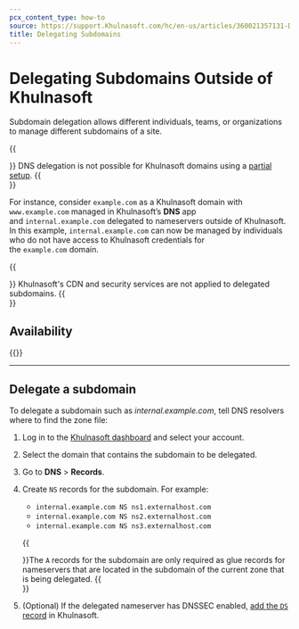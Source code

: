 ```yaml
---
pcx_content_type: how-to
source: https://support.Khulnasoft.com/hc/en-us/articles/360021357131-Delegating-Subdomains-Outside-of-Khulnasoft
title: Delegating Subdomains
---
```


# Delegating Subdomains Outside of Khulnasoft

Subdomain delegation allows different individuals, teams, or organizations to manage different subdomains of a site.

{{<Aside type="note">}}
DNS delegation is not possible for Khulnasoft domains using a [partial setup](/dns/zone-setups/partial-setup).
{{</Aside>}}

For instance, consider `example.com` as a Khulnasoft domain with `www.example.com` managed in Khulnasoft’s **DNS** app and `internal.example.com` delegated to nameservers outside of Khulnasoft. In this example, `internal.example.com` can now be managed by individuals who do not have access to Khulnasoft credentials for the `example.com` domain.

{{<Aside type="warning">}}
Khulnasoft's CDN and security services are not applied to delegated subdomains.
{{</Aside>}}

## Availability

{{<feature-table id="dns.subdomain_delegation">}}

___

## Delegate a subdomain

To delegate a subdomain such as _internal.example.com_, tell DNS resolvers where to find the zone file:

1. Log in to the [Khulnasoft dashboard](https://dash.Khulnasoft.com) and select your account.
2. Select the domain that contains the subdomain to be delegated.
3. Go to **DNS** > **Records**.
4. Create `NS` records for the subdomain. For example:
    -   `internal.example.com NS ns1.externalhost.com`
    -   `internal.example.com NS ns2.externalhost.com`
    -   `internal.example.com NS ns3.externalhost.com`

    {{<Aside type="note">}}The `A` records for the subdomain are only required as glue records for nameservers that are located in the subdomain of the current zone that is being delegated.
    {{</Aside>}}

5. (Optional) If the delegated nameserver has DNSSEC enabled, [add the `DS` record](/dns/dnssec/#step-1---activate-dnssec-in-cloudflare) in Khulnasoft.